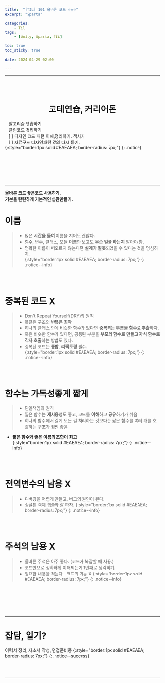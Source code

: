 ```yaml
---
title:  "[TIL] 101 올바른 코드 ⭐⭐⭐"
excerpt: "Sparta"

categories:
    - Til
tags:
    - [Unity, Sparta, TIL]

toc: true
toc_sticky: true
 
date: 2024-04-29 02:00

---
```

- - -


<BR><BR>

<center><H1>  코테연습, 커리어톤 </H1></center>

&nbsp;&nbsp; 알고리즘 연습하기     
&nbsp;&nbsp; 클린코드 정리하기   
&nbsp;&nbsp; [ ] 디자인 코드 패턴 이해,정리하기. 책사기  
&nbsp;&nbsp; [ ] 자료구조 디자인패턴 강의 다시 듣기.   
{:style="border:1px solid #EAEAEA; border-radius: 7px;"}
{: .notice}  


<br><br><br><br><br>
- - - 

**올바른 코드 좋은코드 사용하기.**  
**기본을 탄탄하게 기본적인 습관만들기.**  

# 이름
> - 많은 **시간을 들여** 이름을 지어도 괜찮다.  
> - 함수, 변수, 클래스, 모듈 **이름**만 보고도 **무슨 일을 하는지** 알아야 함.  
> - 명확한 이름이 떠오르지 않는다면 **설계가 잘못**되었을 수 있다는 것을 명심하자.  
{:style="border:1px solid #EAEAEA; border-radius: 7px;"}
{: .notice--info}  

<br><br>

# 중복된 코드 X
> - Don't Repeat Yourself(DRY)의 원칙  
> - 똑같은 구조의 **반복은 최악**  
> - 하나의 클래스 안에 비슷한 함수가 있다면 **중복되는 부분을 함수로 추출**하자.  
> - 혹은 비슷한 함수가 있다면, 공통된 부분을 **부모의 함수로 만들고 자식 함수로 각자 호출**하는 방법도 있다.  
> - 중복된 코드는 **통합**, **리팩토링** 필수.  
{:style="border:1px solid #EAEAEA; border-radius: 7px;"}
{: .notice--info}  

<br><br>

# 함수는 가독성좋게 짧게
> - 단일책임의 원칙  
> - 짧은 함수는 **재사용성**도 좋고, 코드를 **이해**하고 **공유**하기가 쉬움  
> - 하나의 함수에서 길게 모든 걸 처리하는 것보다는 짧은 함수를 여러 개를 호출하는 **구조**가 훨씬 좋음  
- **짧은 함수와 좋은 이름의 조합이 최고**  
{:style="border:1px solid #EAEAEA; border-radius: 7px;"}
{: .notice--info}  

<br><br>

# 전역변수의 남용 X 
> - 디버깅을 어렵게 만들고, 버그의 원인이 된다.
> - 싱글톤 객체 캡슐화 잘 하자.
{:style="border:1px solid #EAEAEA; border-radius: 7px;"}
{: .notice--info}  

<br><br>

# 주석의 남용 X 
> - 올바른 주석은 아주 좋다. (코드가 복잡할 때 사용.)
> - 코드만으로 정확하게 이해되는게 1번째로 생각하기.
> - 필요한 내용을 적는다.. 코드의 기능 X 
{:style="border:1px solid #EAEAEA; border-radius: 7px;"}
{: .notice--info}  

<br><br><br><br><br>
- - - 

# 잡담, 일기?
이력서 정리, 자소서 작성, 면접준비중
{:style="border:1px solid #EAEAEA; border-radius: 7px;"}
{: .notice--success}  

<br><br>
- - -
